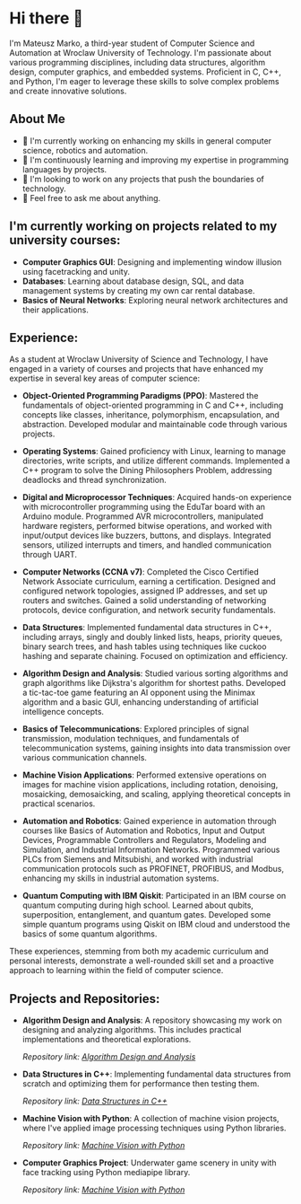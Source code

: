 # Hi there 👋

I'm Mateusz Marko, a third-year student of Computer Science and Automation at Wroclaw University of Technology. I'm passionate about various programming disciplines, including data structures, algorithm design, computer graphics, and embedded systems. Proficient in C, C++, and Python, I'm eager to leverage these skills to solve complex problems and create innovative solutions.

## About Me

- 🔭 I'm currently working on enhancing my skills in general computer science, robotics and automation.
- 🌱 I'm continuously learning and improving my expertise in programming languages by projects.
- 👯 I'm looking to work on any projects that push the boundaries of technology.
- 💬 Feel free to ask me about anything.

## I'm currently working on projects related to my university courses:

- **Computer Graphics GUI**: Designing and implementing window illusion using facetracking and unity.
- **Databases**: Learning about database design, SQL, and data management systems by creating my own car rental database.
- **Basics of Neural Networks**: Exploring neural network architectures and their applications.

## Experience:

As a student at Wroclaw University of Science and Technology, I have engaged in a variety of courses and projects that have enhanced my expertise in several key areas of computer science:

- **Object-Oriented Programming Paradigms (PPO)**: Mastered the fundamentals of object-oriented programming in C and C++, including concepts like classes, inheritance, polymorphism, encapsulation, and abstraction. Developed modular and maintainable code through various projects.

- **Operating Systems**: Gained proficiency with Linux, learning to manage directories, write scripts, and utilize different commands. Implemented a C++ program to solve the Dining Philosophers Problem, addressing deadlocks and thread synchronization.

- **Digital and Microprocessor Techniques**: Acquired hands-on experience with microcontroller programming using the EduTar board with an Arduino module. Programmed AVR microcontrollers, manipulated hardware registers, performed bitwise operations, and worked with input/output devices like buzzers, buttons, and displays. Integrated sensors, utilized interrupts and timers, and handled communication through UART.

- **Computer Networks (CCNA v7)**: Completed the Cisco Certified Network Associate curriculum, earning a certification. Designed and configured network topologies, assigned IP addresses, and set up routers and switches. Gained a solid understanding of networking protocols, device configuration, and network security fundamentals.

- **Data Structures**: Implemented fundamental data structures in C++, including arrays, singly and doubly linked lists, heaps, priority queues, binary search trees, and hash tables using techniques like cuckoo hashing and separate chaining. Focused on optimization and efficiency.

- **Algorithm Design and Analysis**: Studied various sorting algorithms and graph algorithms like Dijkstra's algorithm for shortest paths. Developed a tic-tac-toe game featuring an AI opponent using the Minimax algorithm and a basic GUI, enhancing understanding of artificial intelligence concepts.

- **Basics of Telecommunications**: Explored principles of signal transmission, modulation techniques, and fundamentals of telecommunication systems, gaining insights into data transmission over various communication channels.

- **Machine Vision Applications**: Performed extensive operations on images for machine vision applications, including rotation, denoising, mosaicking, demosaicking, and scaling, applying theoretical concepts in practical scenarios.

- **Automation and Robotics**: Gained experience in automation through courses like Basics of Automation and Robotics, Input and Output Devices, Programmable Controllers and Regulators, Modeling and Simulation, and Industrial Information Networks. Programmed various PLCs from Siemens and Mitsubishi, and worked with industrial communication protocols such as PROFINET, PROFIBUS, and Modbus, enhancing my skills in industrial automation systems.

- **Quantum Computing with IBM Qiskit**: Participated in an IBM course on quantum computing during high school. Learned about qubits, superposition, entanglement, and quantum gates. Developed some simple quantum programs using Qiskit on IBM cloud and understood the basics of some quantum algorithms.

These experiences, stemming from both my academic curriculum and personal interests, demonstrate a well-rounded skill set and a proactive approach to learning within the field of computer science.



## Projects and Repositories:

- **Algorithm Design and Analysis**: A repository showcasing my work on designing and analyzing algorithms. This includes practical implementations and theoretical explorations.
  
  _Repository link: [Algorithm Design and Analysis](https://github.com/MrMatier/Algorithm-Design-and-Analysis)_

- **Data Structures in C++**: Implementing fundamental data structures from scratch and optimizing them for performance then testing them.
  
  _Repository link: [Data Structures in C++](https://github.com/MrMatier/Data-Structures)_

- **Machine Vision with Python**: A collection of machine vision projects, where I've applied image processing techniques using Python libraries.
  
  _Repository link: [Machine Vision with Python](https://github.com/MrMatier/Machine-Vision)_

- **Computer Graphics Project**: Underwater game scenery in unity with face tracking using Python mediapipe library.
  
  _Repository link: [Machine Vision with Python](https://github.com/MrMatier/)_

